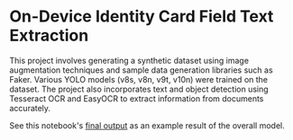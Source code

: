 # On-Device Identity Card Field Text Extraction

This project involves generating a synthetic dataset using image augmentation techniques and sample data generation libraries such as Faker. Various YOLO models (v8s, v8n, v9t, v10n) were trained on the dataset. The project also incorporates text and object detection using Tesseract OCR and EasyOCR to extract information from documents accurately.


See this notebook's [final output](bounding_boxes&text_detection/bounding_boxes_using_prediction.ipynb) as an example result of the overall model.
